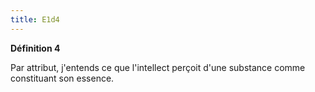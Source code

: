 ```yaml
---
title: E1d4
---
```


**Définition 4**

Par attribut, j'entends ce que l'intellect perçoit d'une substance comme constituant son essence.